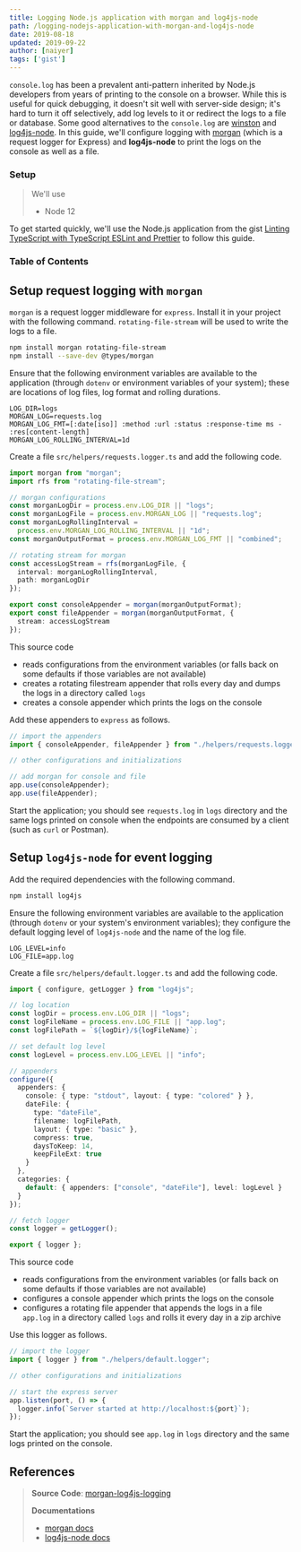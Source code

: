 ```yaml
---
title: Logging Node.js application with morgan and log4js-node
path: /logging-nodejs-application-with-morgan-and-log4js-node
date: 2019-08-18
updated: 2019-09-22
author: [naiyer]
tags: ['gist']
---
```


`console.log` has been a prevalent anti-pattern inherited by Node.js developers from years of printing to the console on a browser. While this is useful for quick debugging, it doesn't sit well with server-side design; it's hard to turn it off selectively, add log levels to it or redirect the logs to a file or database. Some good alternatives to the `console.log` are [winston](https://github.com/winstonjs/winston) and [log4js-node](https://github.com/log4js-node/log4js-node). In this guide, we'll configure logging with [morgan](https://github.com/expressjs/morgan) (which is a request logger for Express) and **log4js-node** to print the logs on the console as well as a file.

### Setup

> We'll use
> - Node 12

To get started quickly, we'll use the Node.js application from the gist [Linting TypeScript with TypeScript ESLint and Prettier](/blog/2019/08/16/linting-typescript-with-typescript-eslint-and-prettier) to follow this guide.

### Table of Contents

## Setup request logging with `morgan`

`morgan` is a request logger middleware for `express`. Install it in your project with the following command. `rotating-file-stream` will be used to write the logs to a file.

```bash
npm install morgan rotating-file-stream
npm install --save-dev @types/morgan
```

Ensure that the following environment variables are available to the application (through `dotenv` or environment variables of your system); these are locations of log files, log format and rolling durations.

```properties
LOG_DIR=logs
MORGAN_LOG=requests.log
MORGAN_LOG_FMT=[:date[iso]] :method :url :status :response-time ms - :res[content-length]
MORGAN_LOG_ROLLING_INTERVAL=1d
```

Create a file `src/helpers/requests.logger.ts` and add the following code.

```typescript
import morgan from "morgan";
import rfs from "rotating-file-stream";

// morgan configurations
const morganLogDir = process.env.LOG_DIR || "logs";
const morganLogFile = process.env.MORGAN_LOG || "requests.log";
const morganLogRollingInterval =
  process.env.MORGAN_LOG_ROLLING_INTERVAL || "1d";
const morganOutputFormat = process.env.MORGAN_LOG_FMT || "combined";

// rotating stream for morgan
const accessLogStream = rfs(morganLogFile, {
  interval: morganLogRollingInterval,
  path: morganLogDir
});

export const consoleAppender = morgan(morganOutputFormat);
export const fileAppender = morgan(morganOutputFormat, {
  stream: accessLogStream
});
```

This source code
- reads configurations from the environment variables (or falls back on some defaults if those variables are not available)
- creates a rotating filestream appender that rolls every day and dumps the logs in a directory called `logs`
- creates a console appender which prints the logs on the console

Add these appenders to `express` as follows.

```typescript
// import the appenders
import { consoleAppender, fileAppender } from "./helpers/requests.logger";

// other configurations and initializations

// add morgan for console and file
app.use(consoleAppender);
app.use(fileAppender);
```

Start the application; you should see `requests.log` in `logs` directory and the same logs printed on console when the endpoints are consumed by a client (such as `curl` or Postman).

## Setup `log4js-node` for event logging

Add the required dependencies with the following command.

```bash
npm install log4js
```

Ensure the following environment variables are available to the application (through `dotenv` or your system's environment variables); they configure the default logging level of `log4js-node` and the name of the log file.

```properties
LOG_LEVEL=info
LOG_FILE=app.log
```

Create a file `src/helpers/default.logger.ts` and add the following code.

```typescript
import { configure, getLogger } from "log4js";

// log location
const logDir = process.env.LOG_DIR || "logs";
const logFileName = process.env.LOG_FILE || "app.log";
const logFilePath = `${logDir}/${logFileName}`;

// set default log level
const logLevel = process.env.LOG_LEVEL || "info";

// appenders
configure({
  appenders: {
    console: { type: "stdout", layout: { type: "colored" } },
    dateFile: {
      type: "dateFile",
      filename: logFilePath,
      layout: { type: "basic" },
      compress: true,
      daysToKeep: 14,
      keepFileExt: true
    }
  },
  categories: {
    default: { appenders: ["console", "dateFile"], level: logLevel }
  }
});

// fetch logger
const logger = getLogger();

export { logger };
```

This source code
- reads configurations from the environment variables (or falls back on some defaults if those variables are not available)
- configures a console appender which prints the logs on the console
- configures a rotating file appender that appends the logs in a file `app.log` in a directory called `logs` and rolls it every day in a zip archive

Use this logger as follows.

```typescript
// import the logger
import { logger } from "./helpers/default.logger";

// other configurations and initializations 

// start the express server
app.listen(port, () => {
  logger.info(`Server started at http://localhost:${port}`);
});
```

Start the application; you should see `app.log` in `logs` directory and the same logs printed on the console.

## References

> **Source Code**: [morgan-log4js-logging](https://github.com/Microflash/guides/tree/master/nodejs/morgan-log4js-logging)
>
> **Documentations** 
> - [morgan docs](https://github.com/expressjs/morgan#readme)
> - [log4js-node docs](https://log4js-node.github.io/log4js-node/index.html)
